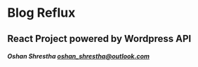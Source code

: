 # Blog Reflux
## React Project powered by Wordpress API

##### Oshan Shrestha <oshan_shrestha@outlook.com>